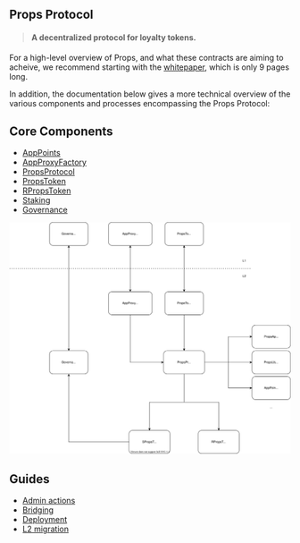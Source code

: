 ## Props Protocol

> #### A decentralized protocol for loyalty tokens.

For a high-level overview of Props, and what these contracts are aiming to acheive, we recommend starting with the [whitepaper](https://www.propsproject.com/hubfs/Props_December_2020/Docs/PropsWhitepaper.pdf), which is only 9 pages long.

In addition, the documentation below gives a more technical overview of the various components and processes encompassing the Props Protocol:

## Core Components

- [AppPoints](./docs/AppPoints.md)
- [AppProxyFactory](./docs/AppProxyFactory.md)
- [PropsProtocol](./docs/PropsProtocol.md)
- [PropsToken](./docs/PropsToken.md)
- [RPropsToken](./docs/RPropsToken.md)
- [Staking](./docs/Staking.md)
- [Governance](./docs/Governance.md)

<img src="./docs/diagrams/props-protocol.svg" width="800">

## Guides

- [Admin actions](./docs/AdminActions.md)
- [Bridging](./docs/Bridging.md)
- [Deployment](./docs/Deployment.md)
- [L2 migration](./docs/L2Migration.md)

